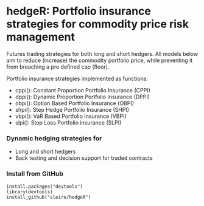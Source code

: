 # hedgeR: Portfolio insurance strategies for commodity price risk management
Futures trading strategies for both long and short hedgers. All models below aim to reduce (increase) the commodity portfolio price, while preventing it from breaching a pre defined cap (floor).

Portfolio insurance strategies implemented as functions:

- cppi(): Constant Proportion Portfolio Insurance (CPPI)
- dppi(): Dynamic Proportion Portfolio Insurance (DPPI)
- obpi(): Option Based Portfolio Insurance (OBPI)
- shpi(): Step Hedge Portfolio Insurance (SHPI)
- vbpi(): VaR Based Portfolio Insurance (VBPI)
- slpi(): Stop Loss Portfolio insurance (SLPI)

### Dynamic hedging strategies for
- Long and short hedgers
- Back testing and decision support for traded contracts

### Install from GitHub
```
install.packages("devtools")  
library(devtools)
install_github("sleire/hedgeR")
```
